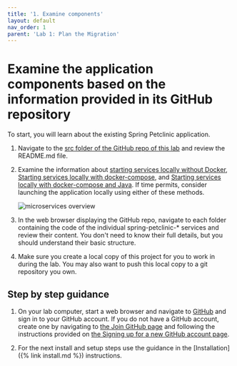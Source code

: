 ```yaml
---
title: '1. Examine components'
layout: default
nav_order: 1
parent: 'Lab 1: Plan the Migration'
---
```


# Examine the application components based on the information provided in its GitHub repository

To start, you will learn about the existing Spring Petclinic application.

1. Navigate to the [src folder of the GitHub repo of this lab](https://github.com/Azure-Samples/java-microservices-aks-lab/tree/main/src) and review the README.md file.

1. Examine the information about [starting services locally without Docker](https://github.com/Azure-Samples/java-microservices-aks-lab/tree/main/src#starting-services-locally-without-docker), [Starting services locally with docker-compose](https://github.com/Azure-Samples/java-microservices-aks-lab/tree/main/src#starting-services-locally-with-docker-compose), and [Starting services locally with docker-compose and Java](https://github.com/Azure-Samples/java-microservices-aks-lab/tree/main/src#starting-services-locally-with-docker-compose-and-java). If time permits, consider launching the application locally using either of these methods.

   ![microservices overview](../../src/docs/microservices-architecture-diagram.jpg)

1. In the web browser displaying the GitHub repo, navigate to each folder containing the code of the individual spring-petclinic-* services and review their content. You don't need to know their full details, but you should understand their basic structure.

1. Make sure you create a local copy of this project for you to work in during the lab. You may also want to push this local copy to a git repository you own.

## Step by step guidance

1. On your lab computer, start a web browser and navigate to [GitHub](https://github.com) and sign in to your GitHub account. If you do not have a GitHub account, create one by navigating to [the Join GitHub page](https://github.com/join) and following the instructions provided on [the Signing up for a new GitHub account page](https://docs.github.com/en/get-started/signing-up-for-github/signing-up-for-a-new-github-account).

1. For the next install and setup steps use the guidance in the [Installation]({% link install.md %}) instructions.
